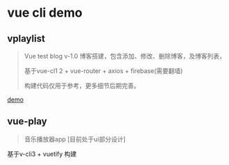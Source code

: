 # vue cli demo

## vplaylist

> Vue test blog v-1.0 博客搭建，包含添加、修改、删除博客，及博客列表，
> 
> 基于vue-cl1 2 + vue-router + axios + firebase(需要翻墙)
> 
> 构建代码仅用于参考，更多细节后期完善。

[demo](https://zqwai.github.io/vcli/vplaylist/dist/index.html)

## vue-play 

> 音乐播放器app [目前处于ui部分设计]

基于v-cli3 + vuetify 构建
